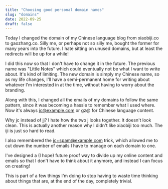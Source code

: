 ```yaml
---
title: "Choosing good personal domain names"
slug: "domains"
date: 2022-09-25
draft: false
---
```


Today I changed the domain of my Chinese language blog from xiaobiji.co to gaozhang.co. Silly me, or perhaps not so silly me, bought the former for many years into the future. I hate sitting on unused domains, but at least the redirects will be up for a while!

I did this now so that I don't have to change it in the future. The previous name was "Little Notes" which could eventually not be what I want to write about. It's kind of limiting. The new domain is simply my Chinese name, so as my life changes, I'll have a semi-permanent home for writing about whatever I'm interested in at the time, without having to worry about the branding.

Along with this, I changed all the emails of my domains to follow the same pattern, since it was becoming a hassle to remember what I used where. Now it's always jc@example.com or gz@ for Chinese language content.

Why jc instead of jj? I hate how the two j looks together. It doesn't look clean. This is actually another reason why I didn't like xiaobiji too much. The iji is just so hard to read.

I also remembered the jc+spam@example.com trick, which allowed me to cut down the number of emails I have to manage on each domain to one.

I've designed a (I hope) future proof way to divide up my online content and emails so that I don't have to think about it anymore, and instead I can focus on creating!

This is part of a few things I'm doing to stop having to waste time thinking about things that are, at the end of the day, completely trivial.
